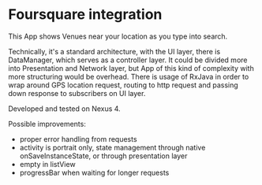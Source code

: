 # Foursquare integration

This App shows Venues near your location as you type into search.

Technically, it's a standard architecture, with the UI layer, there is DataManager, which serves as a controller layer.
It could be divided more into Presentation and Network layer, but App of this kind of complexity with more structuring
would be overhead. There is usage of RxJava in order to wrap around GPS location request,
routing to http request and passing down response to subscribers on UI layer.

Developed and tested on Nexus 4.

Possible improvements:
- proper error handling from requests
- activity is portrait only, state management through native onSaveInstanceState, or through presentation layer
- empty in listView
- progressBar when waiting for longer requests
